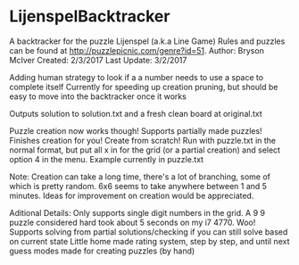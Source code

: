 # LijenspelBacktracker
A backtracker for the puzzle Lijenspel (a.k.a Line Game)
Rules and puzzles can be found at http://puzzlepicnic.com/genre?id=51.
Author: Bryson McIver
Created: 2/3/2017
Last Update: 3/2/2017

  Adding human strategy to look if a a number needs to use a space to complete itself
  Currently for speeding up creation pruning, but should be easy to move into the backtracker once it works

  Outputs solution to solution.txt and a fresh clean board at original.txt

  Puzzle creation now works though! Supports partially made puzzles! Finishes creation for you! Create from scratch!
  Run with puzzle.txt in the normal format, but put all x in for the grid (or a partial creation) and select option 4 in the menu.
  Example currently in puzzle.txt

  Note: Creation can take a long time, there's a lot of branching, some of which is pretty random. 6x6 seems to take anywhere between 1 and 5 minutes.
        Ideas for improvement on creation would be appreciated.

 Aditional Details:
  Only supports single digit numbers in the grid.
  A 9 9 puzzle considered hard took about 5 seconds on my i7 4770. Woo!
  Supports solving from partial solutions/checking if you can still solve based on current state
  Little home made rating system, step by step, and until next guess modes made for creating puzzles (by hand)